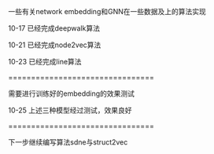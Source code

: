 一些有关network embedding和GNN在一些数据及上的算法实现

10-17 已经完成deepwalk算法

10-21 已经完成node2vec算法

10-23 已经完成line算法

================================

需要进行训练好的embedding的效果测试

10-25 上述三种模型经过测试，效果良好

================================

下一步继续编写算法sdne与struct2vec